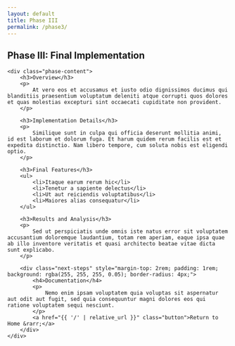 ```yaml
---
layout: default
title: Phase III
permalink: /phase3/
---
```


<article id="phase3" class="active">
    <h2 class="major">Phase III: Final Implementation</h2>
    
    <div class="phase-content">
        <h3>Overview</h3>
        <p>
            At vero eos et accusamus et iusto odio dignissimos ducimus qui blanditiis praesentium voluptatum deleniti atque corrupti quos dolores et quas molestias excepturi sint occaecati cupiditate non provident.
        </p>

        <h3>Implementation Details</h3>
        <p>
            Similique sunt in culpa qui officia deserunt mollitia animi, id est laborum et dolorum fuga. Et harum quidem rerum facilis est et expedita distinctio. Nam libero tempore, cum soluta nobis est eligendi optio.
        </p>

        <h3>Final Features</h3>
        <ul>
            <li>Itaque earum rerum hic</li>
            <li>Tenetur a sapiente delectus</li>
            <li>Ut aut reiciendis voluptatibus</li>
            <li>Maiores alias consequatur</li>
        </ul>

        <h3>Results and Analysis</h3>
        <p>
            Sed ut perspiciatis unde omnis iste natus error sit voluptatem accusantium doloremque laudantium, totam rem aperiam, eaque ipsa quae ab illo inventore veritatis et quasi architecto beatae vitae dicta sunt explicabo.
        </p>

        <div class="next-steps" style="margin-top: 2rem; padding: 1rem; background: rgba(255, 255, 255, 0.05); border-radius: 4px;">
            <h4>Documentation</h4>
            <p>
                Nemo enim ipsam voluptatem quia voluptas sit aspernatur aut odit aut fugit, sed quia consequuntur magni dolores eos qui ratione voluptatem sequi nesciunt.
            </p>
            <a href="{{ '/' | relative_url }}" class="button">Return to Home &rarr;</a>
        </div>
    </div>
</article>

<style>
.phase-content {
    max-width: 800px;
    margin: 0 auto;
    padding: 2rem;
}

.phase-content h2 {
    color: #ffffff;
    font-size: 2rem;
    margin-bottom: 2rem;
}

.phase-content h3 {
    color: #ffffff;
    font-size: 1.5rem;
    margin: 2rem 0 1rem;
}

.phase-content p {
    margin: 1rem 0;
    line-height: 1.6;
}

.phase-content ul {
    list-style: disc;
    margin-left: 2rem;
}

.phase-content pre {
    background: rgba(255, 255, 255, 0.05);
    padding: 1rem;
    border-radius: 4px;
    overflow-x: auto;
    margin: 1rem 0;
}

.phase-content code {
    font-family: monospace;
    font-size: 0.9rem;
}
</style> 